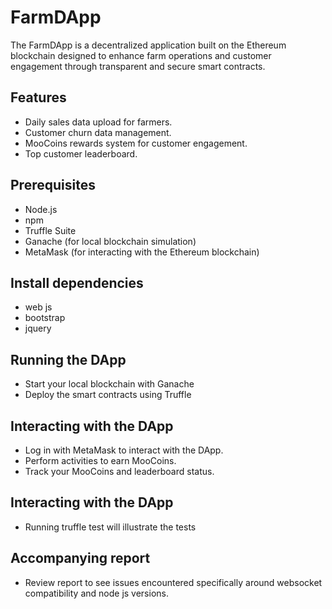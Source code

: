 # FarmDApp

The FarmDApp is a decentralized application built on the Ethereum blockchain designed to enhance farm operations and customer engagement through transparent and secure smart contracts.

## Features

- Daily sales data upload for farmers.
- Customer churn data management.
- MooCoins rewards system for customer engagement.
- Top customer leaderboard.

## Prerequisites

- Node.js
- npm
- Truffle Suite
- Ganache (for local blockchain simulation)
- MetaMask (for interacting with the Ethereum blockchain)

## Install dependencies
- web js
- bootstrap
- jquery

## Running the DApp

- Start your local blockchain with Ganache
- Deploy the smart contracts using Truffle

## Interacting with the DApp

- Log in with MetaMask to interact with the DApp.
- Perform activities to earn MooCoins.
- Track your MooCoins and leaderboard status.

## Interacting with the DApp
- Running truffle test will illustrate the tests

## Accompanying report
- Review report to see issues encountered specifically around websocket compatibility and node js versions.